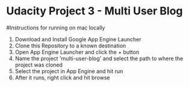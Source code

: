 # Udacity Project 3 - Multi User Blog

#Instructions for running on mac locally
<ol>
    <li>Download and Install Google App Engine Launcher</li>
    <li>Clone this Repository to a known destination</li>
    <li>Open App Engine Launcher and click the + button</li>
    <li>Name the project 'multi-user-blog' and select the path to where the project was cloned</li>
    <li>Select the project in App Engine and hit run</li>
    <li>After it runs, right click and hit browse</li>
</ol>


